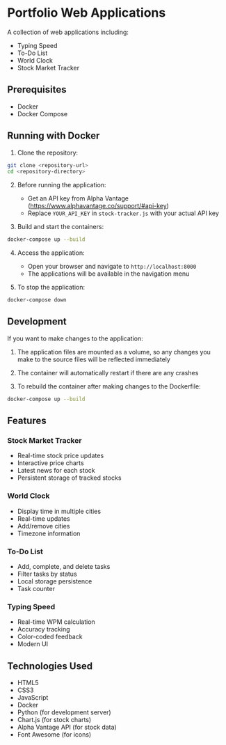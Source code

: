 # Portfolio Web Applications

A collection of web applications including:
- Typing Speed
- To-Do List
- World Clock
- Stock Market Tracker

## Prerequisites

- Docker
- Docker Compose

## Running with Docker

1. Clone the repository:
```bash
git clone <repository-url>
cd <repository-directory>
```

2. Before running the application:
   - Get an API key from Alpha Vantage (https://www.alphavantage.co/support/#api-key)
   - Replace `YOUR_API_KEY` in `stock-tracker.js` with your actual API key

3. Build and start the containers:
```bash
docker-compose up --build
```

4. Access the application:
   - Open your browser and navigate to `http://localhost:8000`
   - The applications will be available in the navigation menu

5. To stop the application:
```bash
docker-compose down
```

## Development

If you want to make changes to the application:

1. The application files are mounted as a volume, so any changes you make to the source files will be reflected immediately

2. The container will automatically restart if there are any crashes

3. To rebuild the container after making changes to the Dockerfile:
```bash
docker-compose up --build
```

## Features

### Stock Market Tracker
- Real-time stock price updates
- Interactive price charts
- Latest news for each stock
- Persistent storage of tracked stocks

### World Clock
- Display time in multiple cities
- Real-time updates
- Add/remove cities
- Timezone information

### To-Do List
- Add, complete, and delete tasks
- Filter tasks by status
- Local storage persistence
- Task counter

### Typing Speed
- Real-time WPM calculation
- Accuracy tracking
- Color-coded feedback
- Modern UI

## Technologies Used

- HTML5
- CSS3
- JavaScript
- Docker
- Python (for development server)
- Chart.js (for stock charts)
- Alpha Vantage API (for stock data)
- Font Awesome (for icons)
